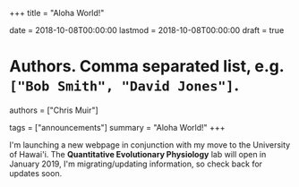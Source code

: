 +++
title = "Aloha World!"

date = 2018-10-08T00:00:00
lastmod = 2018-10-08T00:00:00
draft = true

# Authors. Comma separated list, e.g. `["Bob Smith", "David Jones"]`.
authors = ["Chris Muir"]

tags = ["announcements"]
summary = "Aloha World!"
+++

I'm launching a new webpage in conjunction with my move to the University of Hawai'i. The **Quantitative Evolutionary Physiology** lab will open in January 2019, I'm migrating/updating information, so check back for updates soon.